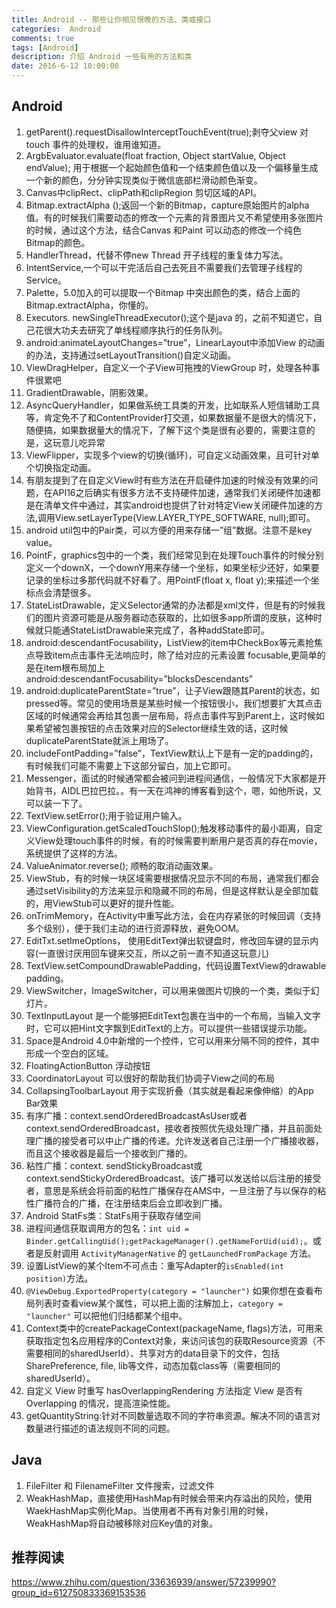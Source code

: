 ```yaml
---
title: Android -- 那些让你相见恨晚的方法、类或接口
categories:  Android
comments: true
tags: [Android]
description: 介绍 Android 一些有用的方法和类
date: 2016-6-12 10:00:00
---
```



## Android

 1. getParent().requestDisallowInterceptTouchEvent(true);剥夺父view 对touch 事件的处理权，谁用谁知道。
 2. ArgbEvaluator.evaluate(float fraction, Object startValue, Object endValue); 用于根据一个起始颜色值和一个结束颜色值以及一个偏移量生成一个新的颜色，分分钟实现类似于微信底部栏滑动颜色渐变。
 3. Canvas中clipRect、clipPath和clipRegion 剪切区域的API。
 4. Bitmap.extractAlpha ();返回一个新的Bitmap，capture原始图片的alpha 值。有的时候我们需要动态的修改一个元素的背景图片又不希望使用多张图片的时候，通过这个方法，结合Canvas 和Paint 可以动态的修改一个纯色Bitmap的颜色。
 5. HandlerThread，代替不停new Thread 开子线程的重复体力写法。
 6. IntentService,一个可以干完活后自己去死且不需要我们去管理子线程的Service。
 7. Palette，5.0加入的可以提取一个Bitmap 中突出颜色的类，结合上面的Bitmap.extractAlpha，你懂的。
 8. Executors. newSingleThreadExecutor();这个是java 的，之前不知道它，自己花很大功夫去研究了单线程顺序执行的任务队列。
 9. android:animateLayoutChanges=”true”，LinearLayout中添加View 的动画的办法，支持通过setLayoutTransition()自定义动画。
 10. ViewDragHelper，自定义一个子View可拖拽的ViewGroup 时，处理各种事件很累吧
 11. GradientDrawable，阴影效果。
 12. AsyncQueryHandler，如果做系统工具类的开发，比如联系人短信辅助工具等，肯定免不了和ContentProvider打交道，如果数据量不是很大的情况下，随便搞，如果数据量大的情况下，了解下这个类是很有必要的，需要注意的是，这玩意儿吃异常
 13. ViewFlipper，实现多个view的切换(循环)，可自定义动画效果，且可针对单个切换指定动画。
 14. 有朋友提到了在自定义View时有些方法在开启硬件加速的时候没有效果的问题，在API16之后确实有很多方法不支持硬件加速，通常我们关闭硬件加速都是在清单文件中通过，其实android也提供了针对特定View关闭硬件加速的方法,调用View.setLayerType(View.LAYER_TYPE_SOFTWARE, null);即可。
 15. android util包中的Pair类，可以方便的用来存储一”组”数据。注意不是key value。
 16. PointF，graphics包中的一个类，我们经常见到在处理Touch事件的时候分别定义一个downX，一个downY用来存储一个坐标，如果坐标少还好，如果要记录的坐标过多那代码就不好看了。用PointF(float x, float y);来描述一个坐标点会清楚很多。
 17. StateListDrawable，定义Selector通常的办法都是xml文件，但是有的时候我们的图片资源可能是从服务器动态获取的，比如很多app所谓的皮肤，这种时候就只能通StateListDrawable来完成了，各种addState即可。
 18. android:descendantFocusability，ListView的item中CheckBox等元素抢焦点导致item点击事件无法响应时，除了给对应的元素设置 focusable,更简单的是在item根布局加上android:descendantFocusability=”blocksDescendants”
 19. android:duplicateParentState=”true”，让子View跟随其Parent的状态，如pressed等。常见的使用场景是某些时候一个按钮很小，我们想要扩大其点击区域的时候通常会再给其包裹一层布局，将点击事件写到Parent上，这时候如果希望被包裹按钮的点击效果对应的Selector继续生效的话，这时候duplicateParentState就派上用场了。
 20. includeFontPadding=”false”，TextView默认上下是有一定的padding的，有时候我们可能不需要上下这部分留白，加上它即可。
 21. Messenger，面试的时候通常都会被问到进程间通信，一般情况下大家都是开始背书，AIDL巴拉巴拉。。有一天在鸿神的博客看到这个，嗯，如他所说，又可以装一下了。
 22. TextView.setError();用于验证用户输入。
 23. ViewConfiguration.getScaledTouchSlop();触发移动事件的最小距离，自定义View处理touch事件的时候，有的时候需要判断用户是否真的存在movie，系统提供了这样的方法。
 24. ValueAnimator.reverse(); 顺畅的取消动画效果。
 25. ViewStub，有的时候一块区域需要根据情况显示不同的布局，通常我们都会通过setVisibility的方法来显示和隐藏不同的布局，但是这样默认是全部加载的，用ViewStub可以更好的提升性能。
 26. onTrimMemory，在Activity中重写此方法，会在内存紧张的时候回调（支持多个级别），便于我们主动的进行资源释放，避免OOM。
 27. EditTxt.setImeOptions， 使用EditText弹出软键盘时，修改回车键的显示内容(一直很讨厌用回车键来交互，所以之前一直不知道这玩意儿)
 28. TextView.setCompoundDrawablePadding，代码设置TextView的drawable padding。
 29. ViewSwitcher，ImageSwitcher，可以用来做图片切换的一个类，类似于幻灯片。
 31. TextInputLayout 是一个能够把EditText包裹在当中的一个布局，当输入文字时，它可以把Hint文字飘到EditText的上方。可以提供一些错误提示功能。
 32. Space是Android 4.0中新增的一个控件，它可以用来分隔不同的控件，其中形成一个空白的区域。
 33. FloatingActionButton 浮动按钮
 34. CoordinatorLayout 可以很好的帮助我们协调子View之间的布局
 35. CollapsingToolbarLayout 用于实现折叠（其实就是看起来像伸缩）的App Bar效果
 36. 有序广播：context.sendOrderedBroadcastAsUser或者context.sendOrderedBroadcast，接收者按照优先级处理广播，并且前面处理广播的接受者可以中止广播的传递。允许发送者自己注册一个广播接收器，而且这个接收器是最后一个接收到广播的。
 37. 粘性广播：context. sendStickyBroadcast或context.sendStickyOrderedBroadcast。该广播可以发送给以后注册的接受者，意思是系统会将前面的粘性广播保存在AMS中，一旦注册了与以保存的粘性广播符合的广播，在注册结束后会立即收到广播。
 38. Android StatFs类：StatFs用于获取存储空间
 39. 进程间通信获取调用方的包名：`int uid = Binder.getCallingUid();getPackageManager().getNameForUid(uid);`。或者是反射调用 `ActivityManagerNative` 的 `getLaunchedFromPackage` 方法。
 40. 设置ListView的某个Item不可点击：重写Adapter的`isEnabled(int position)`方法。
 41. `@ViewDebug.ExportedProperty(category = "launcher")` 如果你想在查看布局列表时查看view某个属性，可以把上面的注解加上，`category = "launcher"` 可以把他们归结都某个组中。
 42. Context类中的createPackageContext(packageName, flags)方法，可用来获取指定包名应用程序的Context对象，来访问该包的获取Resource资源（不需要相同的sharedUserId）、共享对方的data目录下的文件，包括SharePreference, file, lib等文件，动态加载class等（需要相同的sharedUserId）。
 43. 自定义 View 时重写 hasOverlappingRendering 方法指定 View 是否有 Overlapping 的情况，提高渲染性能。
 44. getQuantityString:针对不同数量选取不同的字符串资源。解决不同的语言对数量进行描述的语法规则不同的问题。


## Java

 1. FileFilter 和 FilenameFilter 文件搜索，过滤文件
 2.  WeakHashMap，直接使用HashMap有时候会带来内存溢出的风险，使用WaekHashMap实例化Map。当使用者不再有对象引用的时候，WeakHashMap将自动被移除对应Key值的对象。

## 推荐阅读

https://www.zhihu.com/question/33636939/answer/57239990?group_id=612750833369153536
